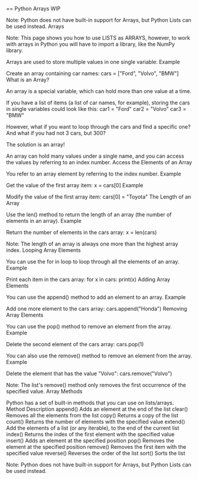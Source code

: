 == Python Arrays WIP

Note: Python does not have built-in support for Arrays, but Python Lists can be used instead.
Arrays

Note: This page shows you how to use LISTS as ARRAYS, however, to work with arrays in Python you will have to import a library, like the NumPy library.

Arrays are used to store multiple values in one single variable:
Example

Create an array containing car names:
cars = ["Ford", "Volvo", "BMW"]
What is an Array?

An array is a special variable, which can hold more than one value at a time.

If you have a list of items (a list of car names, for example), storing the cars in single variables could look like this:
car1 = "Ford"
car2 = "Volvo"
car3 = "BMW"

However, what if you want to loop through the cars and find a specific one? And what if you had not 3 cars, but 300?

The solution is an array!

An array can hold many values under a single name, and you can access the values by referring to an index number.
Access the Elements of an Array

You refer to an array element by referring to the index number.
Example

Get the value of the first array item:
x = cars[0]
Example

Modify the value of the first array item:
cars[0] = "Toyota"
The Length of an Array

Use the len() method to return the length of an array (the number of elements in an array).
Example

Return the number of elements in the cars array:
x = len(cars)

Note: The length of an array is always one more than the highest array index.
Looping Array Elements

You can use the for in loop to loop through all the elements of an array.
Example

Print each item in the cars array:
for x in cars:
  print(x)
Adding Array Elements

You can use the append() method to add an element to an array.
Example

Add one more element to the cars array:
cars.append("Honda")
Removing Array Elements

You can use the pop() method to remove an element from the array.
Example

Delete the second element of the cars array:
cars.pop(1)

You can also use the remove() method to remove an element from the array.
Example

Delete the element that has the value "Volvo":
cars.remove("Volvo")

Note: The list's remove() method only removes the first occurrence of the specified value.
Array Methods

Python has a set of built-in methods that you can use on lists/arrays.
Method 	Description
append()	Adds an element at the end of the list
clear()	Removes all the elements from the list
copy()	Returns a copy of the list
count()	Returns the number of elements with the specified value
extend()	Add the elements of a list (or any iterable), to the end of the current list
index()	Returns the index of the first element with the specified value
insert()	Adds an element at the specified position
pop()	Removes the element at the specified position
remove()	Removes the first item with the specified value
reverse()	Reverses the order of the list
sort()	Sorts the list

Note: Python does not have built-in support for Arrays, but Python Lists can be used instead.


